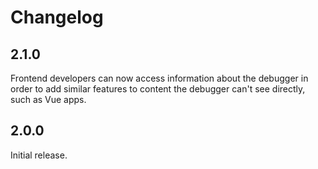 # Changelog

## 2.1.0

Frontend developers can now access information about the debugger in order to add similar features to content the debugger can't see directly, such as Vue apps.

## 2.0.0

Initial release.

